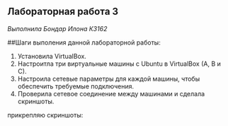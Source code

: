 ## Лабораторная работа 3

*Выполнила Бондар Илона К3162*

##Шаги выполения данной лабораторной работы:
1. Установила VirtualBox.
2. Настроитла три виртуальные машины с Ubuntu в VirtualBox (A, B и C).
3. Настроила сетевые параметры для каждой машины, чтобы обеспечить требуемые подключения.
4. Проверила сетевое соединение между машинами и сделала скриншоты.

прикрепляю скриншоты:
